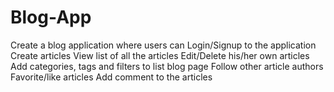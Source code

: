 # Blog-App

Create a blog application where users can
Login/Signup to the application
Create articles
View list of all the articles
Edit/Delete his/her own articles
Add categories, tags and filters to list blog page
Follow other article authors
Favorite/like articles
Add comment to the articles
